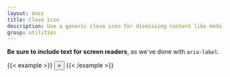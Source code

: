 ```yaml
---
layout: docs
title: Close icon
description: Use a generic close icon for dismissing content like modals and alerts.
group: utilities
---
```


**Be sure to include text for screen readers**, as we've done with `aria-label`.

{{< example >}}
<button type="button" class="close" aria-label="Close">
  <span aria-hidden="true">&times;</span>
</button>
{{< /example >}}

